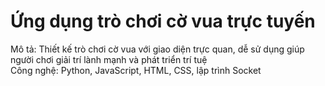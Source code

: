 # Ứng dụng trò chơi cờ vua trực tuyến
Mô tả: Thiết kế trò chơi cờ vua với giao diện trực quan, dễ sử dụng giúp người chơi giải trí lành mạnh và phát triển trí tuệ\
Công nghệ: Python, JavaScript, HTML, CSS, lập trình Socket
